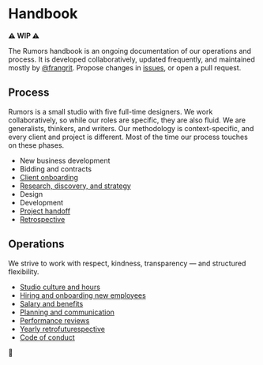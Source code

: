 # Handbook

**⚠️ WIP ⚠️**

The Rumors handbook is an ongoing documentation of our operations and process. It is developed collaboratively, updated frequently, and maintained mostly by [@frangrit](https://github.com/frangrit). Propose changes in [issues](https://github.com/rumors/handbook/issues), or open a pull request.

## Process

Rumors is a small studio with five full-time designers. We work collaboratively, so while our roles are specific, they are also fluid. We are generalists, thinkers, and writers. Our methodology is context-specific, and every client and project is different. Most of the time our process touches on these phases. 

- New business development
- Bidding and contracts
- [Client onboarding](process/client-onboarding.md)
- [Research, discovery, and strategy](process/research-and-discovery.md)
- Design
- Development
- [Project handoff](process/handoff.md)
- [Retrospective](process/retrospective.md)

## Operations

We strive to work with respect, kindness, transparency — and structured flexibility.

- [Studio culture and hours](operations/studio.md)
- [Hiring and onboarding new employees](operations/hiring-onboarding.md)
- [Salary and benefits](operations/benefits.md)
- [Planning and communication](operations/planning.md)
- [Performance reviews](operations/performance-reviews.md)
- [Yearly retrofuturespective](operations/retrofuturespective.md)
- [Code of conduct](operations/code-of-conduct.md)

🎵 
